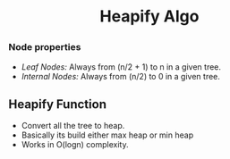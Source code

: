 <h1 style="text-align:center;"> Heapify Algo</p>

### Node properties
* *Leaf Nodes:* Always from (n/2 + 1) to n in a given tree.
* *Internal Nodes:* Always from (n/2) to 0 in a given tree.

## Heapify Function
* Convert all the tree to heap.
* Basically its build either max heap or min heap
* Works in O(logn) complexity.